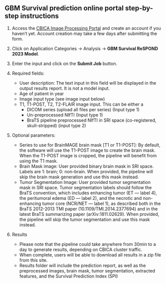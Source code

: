 ## GBM Survival prediction online portal step-by-step instructions

1. Access the [CBICA Image Processing Portal](https://ipp.cbica.upenn.edu) and create an account if you haven’t yet. Account creation may take a few days after submitting the form.

1. Click on Application Categories -> Analysis -> **GBM Survival ReSPOND 2023 Model**. 


1.	Enter the input and click on the **Submit Job** button.

1.	Required fields:
    -	User description: The text input in this field will be displayed in the output results report. It is not a model input.
    -	Age of patient in year
    -	Image input type (see image input below)
    -	T1, T1-POST, T2, T2-FLAIR image input. This can be either a
        -	DICOM series (upload all files per series) (Input type 1)
        -	Un-preprocessed NIfTI (Input type 1)
        -	BraTS pipeline preprocessed NIfTI in SRI space (co-registered, skull-stripped) (input type 2)

1.	Optional parameters:
    -	Series to use for BrainMAGE brain mask [T1 or T1-POST]: By default, the software will use the T1-POST image to create the brain mask. When the T1-POST image is cropped, the pipeline will benefit from using the T1 mask.
    -	Brain Mask image: User provided binary brain mask in SRI space. Labels are 1: brain; 0: non-brain. When provided, the pipeline will skip the brain mask generation and use this mask instead.
    -	Tumor Segmentation Image: User provided tumor segmentation mask in SRI space. Tumor segmentation labels should follow the BraTS convention, which includes enhancing tumor (ET — label 4), the peritumoral edema (ED — label 2), and the necrotic and non-enhancing tumor core (NCR/NET — label 1), as described both in the BraTS 2012-2013 TMI paper (10.1109/TMI.2014.2377694) and in the latest BraTS summarizing paper (arXiv:1811.02629). When provided, the pipeline will skip the tumor segmentation and use this mask instead.

1.	Results
    - Please note that the pipeline could take anywhere from 30min to a day to generate results, depending on CBICA cluster traffic. 
    -	When complete, users will be able to download all results in a zip file from this site.
    -	Results folder will include the prediction report, as well as the preprocessed images, brain mask, tumor segmentation, extracted features, and the Survival Prediction Index (SPI)
